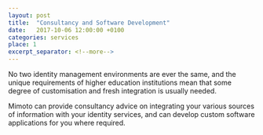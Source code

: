 ```yaml
---
layout: post
title:  "Consultancy and Software Development"
date:   2017-10-06 12:00:00 +0100
categories: services
place: 1
excerpt_separator: <!--more-->
---
```


No two identity management environments are ever the same,
 and the unique requirements of higher education institutions mean that some
  degree of customisation and fresh integration is usually needed.
  
  Mimoto can provide consultancy advice on integrating your various sources of 
  information with your identity services, and can develop custom software
  applications for you where required. 
  
<!--more-->
